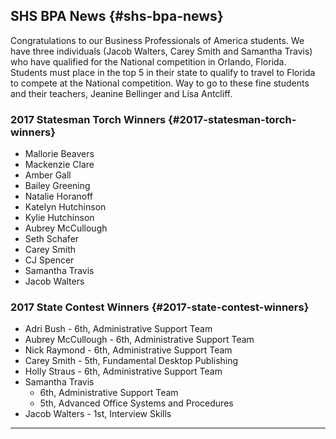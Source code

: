 ## SHS BPA News {#shs-bpa-news}

Congratulations to our Business Professionals of America students. We have three individuals (Jacob Walters, Carey Smith and Samantha Travis) who have qualified for the National competition in Orlando, Florida. Students must place in the top 5 in their state to qualify to travel to Florida to compete at the National competition. Way to go to these fine students and their teachers, Jeanine Bellinger and Lisa Antcliff.

### 2017 Statesman Torch Winners {#2017-statesman-torch-winners}

*   Mallorie Beavers
*   Mackenzie Clare
*   Amber Gall
*   Bailey Greening
*   Natalie Horanoff
*   Katelyn Hutchinson
*   Kylie Hutchinson
*   Aubrey McCullough
*   Seth Schafer
*   Carey Smith
*   CJ Spencer
*   Samantha Travis
*   Jacob Walters

### 2017 State Contest Winners {#2017-state-contest-winners}

*   Adri Bush - 6th, Administrative Support Team
*   Aubrey McCullough - 6th, Administrative Support Team
*   Nick Raymond - 6th, Administrative Support Team
*   Carey Smith - 5th, Fundamental Desktop Publishing
*   Holly Straus - 6th, Administrative Support Team
*   Samantha Travis
    *   6th, Administrative Support Team
    *   5th, Advanced Office Systems and Procedures
*   Jacob Walters - 1st, Interview Skills

***